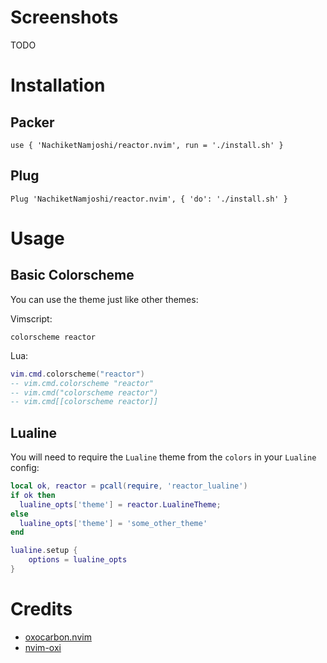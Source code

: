 # Screenshots

TODO

# Installation

## Packer
```
use { 'NachiketNamjoshi/reactor.nvim', run = './install.sh' }
```

## Plug
```
Plug 'NachiketNamjoshi/reactor.nvim', { 'do': './install.sh' }
```

# Usage

## Basic Colorscheme
You can use the theme just like other themes:

Vimscript:
```vimscript
colorscheme reactor
```

Lua:
```lua
vim.cmd.colorscheme("reactor")
-- vim.cmd.colorscheme "reactor"
-- vim.cmd("colorscheme reactor")
-- vim.cmd[[colorscheme reactor]]
```

## Lualine

You will need to require the `Lualine` theme from the `colors` in your `Lualine` config:

```lua
local ok, reactor = pcall(require, 'reactor_lualine')
if ok then
  lualine_opts['theme'] = reactor.LualineTheme;
else
  lualine_opts['theme'] = 'some_other_theme'
end

lualine.setup {
	options = lualine_opts
}
```

# Credits
- [oxocarbon.nvim](https://github.com/shaunsingh/oxocarbon.nvim)
- [nvim-oxi](https://github.com/noib3/nvim-oxi)
